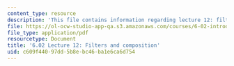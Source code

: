 ```yaml
---
content_type: resource
description: 'This file contains information regarding lecture 12: filters and composition.'
file: https://ol-ocw-studio-app-qa.s3.amazonaws.com/courses/6-02-introduction-to-eecs-ii-digital-communication-systems-fall-2012/c609f44097dd5b8ebc46ba1e6ca6d754_MIT6_02F12_lec12.pdf
file_type: application/pdf
resourcetype: Document
title: '6.02 Lecture 12: Filters and composition'
uid: c609f440-97dd-5b8e-bc46-ba1e6ca6d754
---
```


